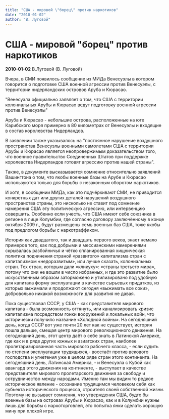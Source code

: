 ```yaml
---
title: "США - мировой \"борец\" против наркотиков"
date: "2010-01-02"
author: "В. Луговой"
---
```


# США - мировой "борец" против наркотиков

**2010-01-02** В.Луговой (В. Луговой)

Вчера, в СМИ появилось сообщение из МИДа Венесуэлы в котором говорится о подготовке США военной агрессии против Венесуэлы, с территории нидерландских островов Аруба и Кюрасао.

"Венесуэла официально заявляет о том, что США с территории колониальных Арубы и Кюрасао ведут подготовку военной агрессии против Венесуэлы"

Аруба и Кюрасао - небольшие острова, расположенные на юге Карибского моря примерно в 80 километрах от Венесуэлы и входящие в состав королевства Нидерландов.

В заявлении также указывалось на "постоянное нарушение воздушного пространства Венесуэлы военными самолетами США с территории Арубы и Кюрасао является неопровержимым доказательством того, что военное правительство Соединенных Штатов при поддержке королевства Нидерландов готовят агрессию против нашей страны".

Также, в документе высказывается сомнение относительно заявлений Вашингтона о том, что якобы военные базы на Арубе и Кюрасао используются только для борьбы с незаконным оборотом наркотиков.

И хотя, в сообщении МИДа, как это подчёркивают СМИ, не приводится конкретных дат или других деталей нарушений воздушного пространства страны, это нисколько не ставит под сомнение намерения США эту политическую агрессию, или интервенцию совершить. Особенно если учесть, что США имеют себе союзника в регионе в лице Колумбии, где согласно договору заключённому в конце октября 2009 г., будут размещены семь военных баз США, тоже якобы под предлогом борьбы с наркотраффиком.

История как двадцатого, так и двадцать первого веков, знает немало примеров того, как под добрыми и мессианскими намерениями скрывалась разбойничья и чётко спланированная хищническая политика подчинения страной «развитого» капитализма стран с капитализмом «недоразвитым», или лучше сказать, колониальных стран. Тех стран, которым дали «кликуху»: «страны третьего мира», потому что они не вошли в число избранных, и где это развитие было искусственным образом заторможено и утилизировано под удобную для капитала форму эксплуатации в качестве сырьевых придатков, из которых выжимали и продолжают сегодня «выжимать все соки», добровольно никакой возможности для развития не давая.

Пока существовал СССР, у США - как представителя мирового капитала - была возможность оттянуть, или канализировать кризис капитализма посредством гонки вооружений и локальных войн, что исторически получило название «Холодной войны». На сегодняшний день, когда СССР вот уже почти 20 лет как не существует, история пошла дальше, смещая центр мирового революционного движения. На сегодняшний день, этот центр даёт о себе знать в Латинской Америке, где как и в ряде других южных и азиатских стран, наиболее пролетаризированная часть мирового рабочего класса, - если судить по степени эксплуатации трудящихся,- восстаёт против векового господства и угнетения уже в целом ряде стран этого континента. На сегодняшний день, Латинская Америка, - и Венесуэла с Кубой как авангард этого движения на континенте, - выступает в качестве представителя мирового пролетарского движения за свободу и сотрудничество между народами. Именно там мы видим то редкое историческое явление - осознание трудящимся человеком себя как субьекта исторического процесса, строителя своей собственной жизни. Поэтому не вызывает сомнения, что утверждения США, будто бы военные базы на островах Арубы и Кюрасао, как и в Колумбии нужны лишь для борьбы с наркоторговлей, это попытка янки сделать хорошую мину при плохой игре.